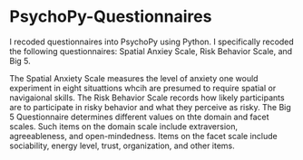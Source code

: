 # PsychoPy-Questionnaires


I recoded questionnaires into PsychoPy using Python. I specifically recoded the following questionnaires: Spatial Anxiey Scale, Risk Behavior Scale, and Big 5. 

The Spatial Anxiety Scale measures the level of anxiety one would experiment in eight situattions whcih are presumed to require spatial or navigaional skills. 
The Risk Behavior Scale records how likely participants are to participate in risky behavior and what they perceive as risky.
The Big 5 Questionnaire determines different values on thte domain and facet scales. Such items on the domain scale include extraversion, agreeableness,
and open-mindedness. Items on the facet scale include sociability, energy level, trust, organization, and other items. 
